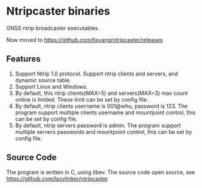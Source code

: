 # Ntripcaster binaries
GNSS ntrip broadcaster executables.

Now moved to https://github.com/tisyang/ntripcaster/releases

## Features
1. Support Ntrip 1.0 protocol. Support ntrip clients and servers, and dynamic source table.
2. Support Linux and Windows.
3. By default, this ntrip clients(MAX=5) and servers(MAX=3) max count online is limited. These limit can be set by config file.
4. By default, ntrip clients username is 001@whu, password is 123. The program support multiple clients username and mountpoint control, this can be set by config file.
5. By default, ntrip servers password is admin. The program support multiple servers passwords and mountpoint control, this can be set by config file.

## Source Code
The program is written in C, using libev. The source code open source, see https://github.com/lazytinker/ntripcaster
